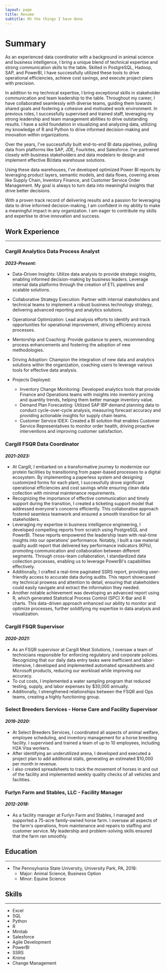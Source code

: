 ```yaml
---
layout: page
title: Resume
subtitle: Oh the things I have done
---
```

# Summary

As an experienced data coordinator with a background in animal science and business intelligence, I bring a unique blend of technical expertise and strong communication skills to the table. Skilled in PostgreSQL, Hadoop, SAP, and PowerBI, I have successfully utilized these tools to drive operational efficiencies, achieve cost savings, and execute project plans with precision.

In addition to my technical expertise, I bring exceptional skills in stakeholder communication and team leadership to the table. Throughout my career, I have collaborated seamlessly with diverse teams, guiding them towards shared goals and fostering a cohesive and motivated work environment. In previous roles, I successfully supervised and trained staff, leveraging my strong leadership and team management abilities to drive outstanding results. I have a solid foundation in visualizing and analyzing data, utilizing my knowledge of R and Python to drive informed decision-making and innovation within organizations.

Over the years, I’ve successfully built end-to-end BI data pipelines, pulling data from platforms like SAP, JDE, Fourkites, and Salesforce. I’ve partnered closely with business stakeholders and data modelers to design and implement effective BI/data warehouse solutions.

Using these data warehouses, I’ve developed optimized Power BI reports by leveraging product layers, semantic models, and data flows, covering areas like Supply Chain, Inventory Finance, and Customer Service Order Management. My goal is always to turn data into meaningful insights that drive better decisions.

With a proven track record of delivering results and a passion for leveraging data to drive informed decision-making, I am confident in my ability to make a meaningful impact in any organization. I am eager to contribute my skills and expertise to drive innovation and success. 

## Work Experience
---

### Cargill Analytics Data Process Analyst
#### _2023-Present:_

- Data-Driven Insights: Utilize data analysis to provide strategic insights, enabling informed decision-making by business leaders. Leverage internal data platforms through the creation of ETL pipelines and scalable solutions.
  
- Collaborative Strategy Execution: Partner with internal stakeholders and technical teams to implement a robust business technology strategy, delivering advanced reporting and analytics solutions.
  
- Operational Optimization: Lead analysis efforts to identify and track opportunities for operational improvement, driving efficiency across processes.
  
- Mentorship and Coaching: Provide guidance to peers, recommending process enhancements and fostering the adoption of new methodologies.
  
- Driving Adoption: Champion the integration of new data and analytics solutions within the organization, coaching users to leverage various tools for effective data analysis.

- Projects Deployed:
  - Inventory Change Monitoring: Developed analytics tools that provide Finance and Operations teams with insights into inventory pricing and quantity trends, helping them better manage inventory value.
  - Demand Plan Forecasting: Utilized SAP IBP demand planning data to conduct cycle-over-cycle analysis, measuring forecast accuracy and providing actionable insights for supply chain teams.
  - Customer Service IDEX: Created a BI solution that enables Customer Service Representatives to monitor order health, driving proactive interventions and improving customer satisfaction.

### Cargill FSQR Data Coordinator
#### _2021-2023:_

- At Cargill, I embarked on a transformative journey to modernize our protein facilities by transitioning from paper-based processes to a digital ecosystem. By implementing a paperless system and designing customized forms for each plant, I successfully drove significant operational efficiencies and cost savings while ensuring clean data collection with minimal maintenance requirements. 
- Recognizing the importance of effective communication and timely support during the transition, I created a ticketing support model that addressed everyone's concerns efficiently. This collaborative approach fostered seamless teamwork and ensured a smooth transition for all stakeholders.
- Leveraging my expertise in business intelligence engineering, I developed compelling reports from scratch using PostgreSQL and PowerBI. These reports empowered the leadership team with real-time insights into our operations' performance. Notably, I built a raw material quality audit report that delivered key performance indicators (KPIs), promoting communication and collaboration between different segments. Through cross-team collaboration, I standardized data collection processes, enabling us to leverage PowerBI's capabilities effectively.
- Additionally, I crafted a real-time paginated SSRS report, providing user-friendly access to accurate data during audits. This report showcased my technical prowess and attention to detail, ensuring that stakeholders could easily navigate and extract the information they needed.
- Another notable achievement was developing an advanced report using R, which generated Statistical Process Control (SPC) X-Bar and R charts. This data-driven approach enhanced our ability to monitor and optimize processes, further solidifying my expertise in data analysis and visualization.

### Cargill FSQR Supervisor
#### _2020-2021:_

- As an FSQR supervisor at Cargill Meat Solutions, I oversaw a team of technicians responsible for enforcing regulatory and corporate policies. Recognizing that our daily data entry tasks were inefficient and labor-intensive, I developed and implemented automated spreadsheets and Microsoft products, reducing our workload while improving our accuracy. 
- To cut costs, I implemented a water sampling program that reduced testing, supply, and labor expenses by $30,000 annually.
- Additionally, I strengthened relationships between the FSQR and Ops teams, creating a highly functioning group.

### Select Breeders Services - Horse Care and Facility Supervisor
#### _2019-2020:_

- At Select Breeders Services, I coordinated all aspects of animal welfare, employee scheduling, and inventory management for a horse breeding facility. I supervised and trained a team of up to 10 employees, including H2A Visa workers. 
- After identifying an underutilized arena, I developed and executed a project plan to add additional stalls, generating an estimated $10,000 per month in revenue. 
- I also created spreadsheets to track the movement of horses in and out of the facility and implemented weekly quality checks of all vehicles and facilities.

### Furlyn Farm and Stables, LLC - Facility Manager
#### _2012-2018:_

- As a facility manager at Furlyn Farm and Stables, I managed and supported a 75-acre family-owned horse farm. I oversaw all aspects of the farm's operations, from maintenance and repairs to staffing and customer service. My leadership and problem-solving skills ensured that the farm ran smoothly.

## Education
---
- The Pennsylvania State University, University Park, PA, 2018:
  - Major: Animal Science, Business Option
  - Minor: Equine Science

## Skills
---
- Excel
- SQL
- Python
- R
- Minitab
- Salesforce
- Agile Development
- PowerBI
- SSRS
- Knime
- Change Management
